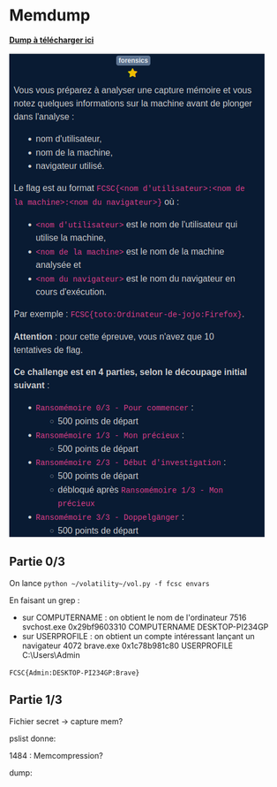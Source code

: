 # Memdump

[**Dump à télécharger ici**](https://mega.nz/file/9P0ikKbA#1oqmduFzriV5oU-i3U41XVo_3IrtR8OkVbaHEhSS2Mw)

![](./chall.png)

## Partie 0/3

On lance  `python ~/volatility~/vol.py -f fcsc envars`

En faisant un grep :

- sur COMPUTERNAME : on obtient le nom de l'ordinateur 7516    svchost.exe     0x29bf9603310   COMPUTERNAME    DESKTOP-PI234GP
- sur USERPROFILE : on obtient un compte intéressant lançant un navigateur 4072    brave.exe       0x1c78b981c80   USERPROFILE     C:\Users\Admin

`FCSC{Admin:DESKTOP-PI234GP:Brave}`

## Partie 1/3

Fichier secret -> capture mem?

pslist donne:

1484 : Memcompression?

dump:
